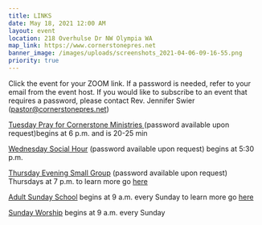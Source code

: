 ```yaml
---
title: LINKS
date: May 18, 2021 12:00 AM
layout: event
location: 218 Overhulse Dr NW Olympia WA
map_link: https://www.cornerstonepres.net
banner_image: /images/uploads/screenshots_2021-04-06-09-16-55.png
priority: true
---
```

Click the event for your ZOOM link. If a password is needed, refer to your email from the event host. If you would like to subscribe to an event that requires a password, please contact Rev. Jennifer Swier (pastor@cornerstonepres.net)

[Tuesday Pray for Cornerstone Ministries ](https://us02web.zoom.us/j/87477390205) (password available upon request)begins at 6 p.m. and is 20-25 min

[Wednesday Social Hour](https://zoom.us/j/576205605)  (password available upon request) begins at 5:30 p.m.

[Thursday Evening Small Group](https://us04web.zoom.us/j/317128801)  (password available upon request) Thursdays at 7 p.m. to learn more go [here](https://www.cornerstonepres.net/connect.html#bible-study-small-groups)

[Adult Sunday School](https://us02web.zoom.us/j/84210546175)  begins at 9 a.m. every Sunday to learn more go [here](https://www.cornerstonepres.net/connect.html#bible-study-small-groups)

[Sunday Worship](https://us02web.zoom.us/j/84210546175)  begins at 9 a.m. every Sunday